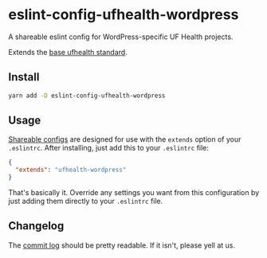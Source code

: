 # eslint-config-ufhealth-wordpress

A shareable eslint config for WordPress-specific UF Health projects.

Extends the [base ufhealth standard](https://github.com/ufhealth/eslint-config-ufhealth).

## Install

```bash
yarn add -D eslint-config-ufhealth-wordpress
```

## Usage

[Shareable configs](http://eslint.org/docs/developer-guide/shareable-configs) are designed for use with the `extends` option of your `.eslintrc`. After installing, just add this to your `.eslintrc` file:

```json
{
  "extends": "ufhealth-wordpress"
}
```

That's basically it. Override any settings you want from this configuration by just adding them directly to your `.eslintrc` file.

## Changelog

The [commit log](https://github.com/ufhealth/eslint-config-ufhealth-wordpress/commits/master) should be pretty readable. If it isn't, please yell at us.
